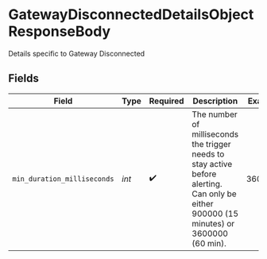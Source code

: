 # GatewayDisconnectedDetailsObjectResponseBody

Details specific to Gateway Disconnected


## Fields

| Field                                                                                                                                    | Type                                                                                                                                     | Required                                                                                                                                 | Description                                                                                                                              | Example                                                                                                                                  |
| ---------------------------------------------------------------------------------------------------------------------------------------- | ---------------------------------------------------------------------------------------------------------------------------------------- | ---------------------------------------------------------------------------------------------------------------------------------------- | ---------------------------------------------------------------------------------------------------------------------------------------- | ---------------------------------------------------------------------------------------------------------------------------------------- |
| `min_duration_milliseconds`                                                                                                              | *int*                                                                                                                                    | :heavy_check_mark:                                                                                                                       | The number of milliseconds the trigger needs to stay active before alerting. Can only be either 900000 (15 minutes) or 3600000 (60 min). | 3600000                                                                                                                                  |